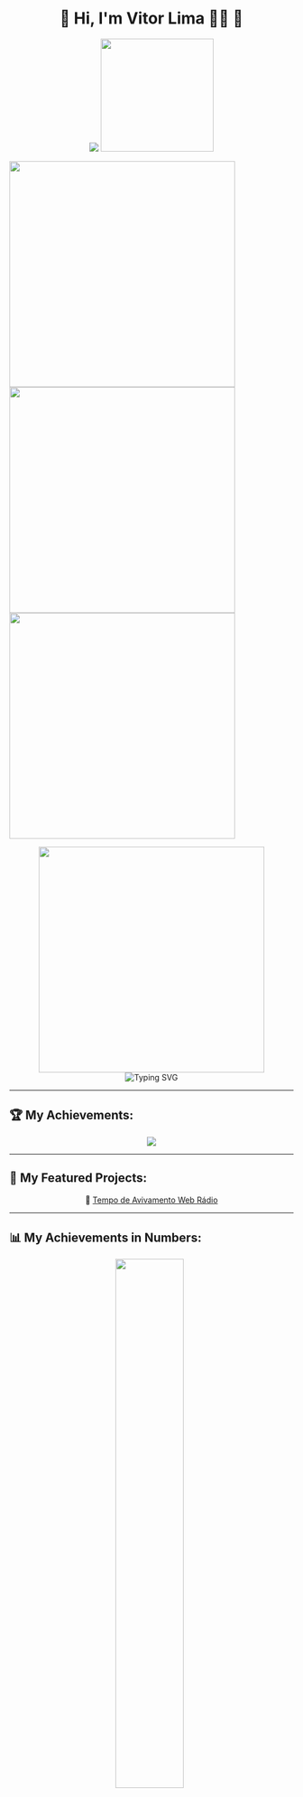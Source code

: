 <div align="center">

# 👾 Hi, I'm Vitor Lima 🍋‍🟩 👾

<img src="https://readme-typing-svg.demolab.com?font=Fira+Code&weight=500&size=30&pause=1000&color=1A14E1&background=FFFFFF00&center=true&random=true&width=700&height=90&lines=Future+Full+Stack+Developer!)](https://git.io/typing-svg">

 <img src="https://github.com/user-attachments/assets/44393308-12f0-431b-97e1-f072d7ed8fb9" width="200px" />
<p align="left">
  <img src="https://github-readme-stats.vercel.app/api?username=victorlima-legendary&show_icons=true&theme=merko&hide_border=true" width="400px" /><br>
  <img src="https://github-readme-streak-stats-eight.vercel.app/?user=victorlima-legendary&theme=radical&hide_border=true" width="400px" /><br>
  <img src="https://github-readme-stats.vercel.app/api/top-langs/?username=victorlima-legendary&layout=compact&theme=gruvbox&hide_border=true" width="400px" />
</p>


<img src="[https://media.giphy.com/media/3o7abldj0b3rxrZUxW/giphy.gif](https://media3.giphy.com/media/v1.Y2lkPTc5MGI3NjExMmp5eGI3NGRyZW84MXRncWZuaXZoYWJtNHcxOTRxY2pwZ2ZvOWo0NyZlcD12MV9pbnRlcm5hbF9naWZfYnlfaWQmY3Q9Zw/78XCFBGOlS6keY1Bil/giphy.gif)" width="400" />

<br/>

<img src="https://readme-typing-svg.herokuapp.com?font=Orbitron&color=00F7FF&size=30&center=true&vCenter=true&multiline=true&width=800&lines=💻+Bem-Vindo(a)+💻;👾+Ciberpunk+%7C+Futuro+Digital+%7C+Código+na+veia;🚀+Em+constante+evolução...+bora+codar!" alt="Typing SVG" />

</div>

---

## 🏆 My Achievements:

<div align="center">

<img src="https://github-profile-trophy.vercel.app/?username=victorlima-legendary&theme=dracula&no-frame=true&column=4&margin-w=15&margin-h=15" />

</div>

---

## 🚀 My Featured Projects:

<div align="center">

🔮 [Tempo de Avivamento Web Rádio](https://github.com/victorlima-legendary/TEMPO_DE_AVIVAMENTO_WEB_2)

</div>

---

## 📊 My Achievements in Numbers:

<div align="center">

<img width="49%" src="https://github-readme-stats.vercel.app/api?username=victorlima-legendary&show_icons=true&theme=merko&hide_border=true" />
&nbsp;
<img width="49%" src="https://github-readme-streak-stats-eight.vercel.app/?user=victorlima-legendary&theme=radical&hide_border=true" />

<br/>
&nbsp;
<img width="80%" src="https://github-readme-stats.vercel.app/api/top-langs/?username=victorlima-legendary&layout=compact&theme=gruvbox&hide_border=true" />

</div>

---

## 💬 Some Phrase:

<div align="center">

> “Os fracos se vingam. Os fortes perdoam. Os inteligentes... compilam.” – Glitch Prophet

<br/>

<!-- <img src="https://media.giphy.com/media/XA3cXYtGs7d7K/giphy.gif" width="250" /> -->

</div>

---

<div align="center">

_🚀 Always learning and evolving in the world of code!_

</div>
